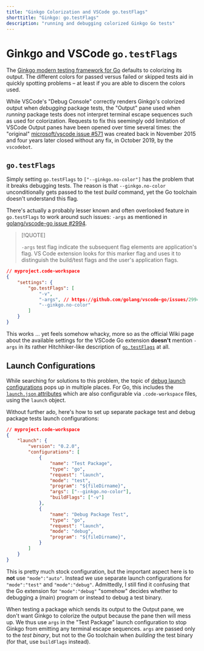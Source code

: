 ```yaml
---
title: "Ginkgo Colorization and VSCode go.testFlags"
shorttitle: "Ginkgo: go.testFlags"
description: "running and debugging colorized Ginkgo Go tests"
---
```


# Ginkgo and VSCode `go.testFlags`

The [Ginkgo modern testing framework for Go](https://github.com/onsi/ginkgo)
defaults to colorizing its output. The different colors for passed versus failed
or skipped tests aid in quickly spotting problems – at least if you are able to
discern the colors used.

While VSCode's "Debug Console" correctly renders Ginkgo's colorized output when
_debugging_ package tests, the "Output" pane used when _running_ package tests
does not interpret terminal escape sequences such as used for colorization.
Requests to fix this seemingly odd limitation of VSCode Output panes have been
opened over time several times: the "original" [microsoft/vscode
issue&nbsp;#571](https://github.com/microsoft/vscode/issues/571) was created
back in November 2015 and four years later closed without any fix, in October
2019, by the `vscodebot`.

## `go.testFlags`

Simply setting `go.testFlags` to `["--ginkgo.no-color"]` has the problem that it
breaks debugging tests. The reason is that `--ginkgo.no-color` unconditionally
gets passed to the test _build_ command, yet the Go toolchain doesn't understand
this flag.

There's actually a probably lesser known and often overlooked feature in
`go.testFlags` to work around such issues: `-args` as mentioned in
[golang/vscode-go
issue&nbsp;#2994](https://github.com/golang/vscode-go/issues/2994#issuecomment-1748893664). 

> [!QUOTE]
>
> `-args` test flag indicate the subsequent flag elements are application's
> flag. VS Code extension looks for this marker flag and uses it to distinguish
> the build/test flags and the user's application flags.

```json
// myproject.code-workspace
{
	"settings": {
		"go.testFlags": [
			"-v",
			"-args", // https://github.com/golang/vscode-go/issues/2994
			"--ginkgo.no-color"
		]
	}
}
```

This works ... yet feels somehow whacky, more so as the official Wiki page about
the available settings for the VSCode Go extension **doesn't** mention `-args`
in its rather Hitchhiker-like description of
[`go.testFlags`](https://github.com/golang/vscode-go/wiki/settings#gotestflags)
at all.

## Launch Configurations

While searching for solutions to this problem, the topic of [debug launch
configurations](https://code.visualstudio.com/docs/debugtest/debugging-configuration#_launch-configurations)
pops up in multiple places. For Go, this includes the [`launch.json`
attributes](https://github.com/golang/vscode-go/blob/master/docs/debugging.md#launchjson-attributes)
which are also configurable via `.code-workspace` files, using the `launch`
object.

Without further ado, here's how to set up separate package test and debug
package tests launch configurations:

```json
// myproject.code-workspace
{
	"launch": {
		"version": "0.2.0",
		"configurations": [
			{
				"name": "Test Package",
				"type": "go",
				"request": "launch",
				"mode": "test",
				"program": "${fileDirname}",
				"args": ["--ginkgo.no-color"],
				"buildFlags": ["-v"]
			},	
			{
				"name": "Debug Package Test",
				"type": "go",
				"request": "launch",
				"mode": "debug",
				"program": "${fileDirname}",
			}
		]
	}
}
```

This is pretty much stock configuration, but the important aspect here is to
**not** use `"mode":"auto"`. Instead we use separate launch configurations for
`"mode":"test"` and `"mode":"debug"`. Admittedly, I still find it confusing that
the Go extension for `"mode":"debug"` "somehow" decides whether to debugging a
(main) program or instead to debug a test binary.

When testing a package which sends its output to the Output pane, we don't want
Ginkgo to colorize the output because the pane then will mess up. We thus use
`args` in the "Test Package" launch configuration to stop Ginkgo from emitting
any terminal escape sequences. `args` are passed only to the _test binary_, but
not to the Go toolchain when _building_ the test binary (for that, use
`buildFlags` instead).
